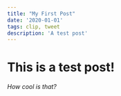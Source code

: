 ```yaml
---
title: "My First Post"
date: '2020-01-01'
tags: clip, tweet
description: 'A test post'
---
```


# This is a test post!

*How cool is that?*